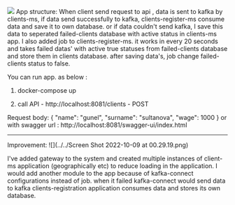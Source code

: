 

![](../../clm.png)
App structure:
When client send request to api , data is sent to kafka by clients-ms,
if data send successfully to kafka,  clients-register-ms consume data and save it to own database.
or
if data couldn't send kafka, I save this data to seperated failed-clients database with active status in clients-ms app.
I also added job to clients-register-ms. it works in every 20 seconds and takes failed datas' with active true statuses from failed-clients database and store them in clients database.
after saving data's, job change failed-clients status to false.


You can run app. as below : 

1. docker-compose up

2. call API - http://localhost:8081/clients - POST

Request body:
{
"name": "gunel",
"surname": "sultanova",
"wage": 1000
}
or with
swagger url : http://localhost:8081/swagger-ui/index.html

--------------------


Improvement:
![](../../Screen Shot 2022-10-09 at 00.29.19.png)


I've added gateway to the system and created multiple instances of client-ms application (geographically etc) to reduce loading in the application.
I would add another module to the app because of kafka-connect configurations instead of job. when it failed kafka-connect would send data to kafka
clients-registration application consumes data and stores its own database.